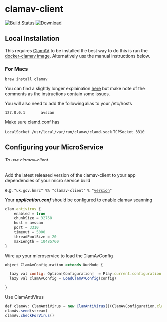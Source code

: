 
# clamav-client

[![Build Status](https://travis-ci.org/hmrc/clamav-client.svg?branch=master)](https://travis-ci.org/hmrc/clamav-client) [ ![Download](https://api.bintray.com/packages/hmrc/releases/clamav-client/images/download.svg) ](https://bintray.com/hmrc/releases/clamav-client/_latestVersion)

## Local Installation

This requires [ClamAV](http://www.clamav.net/) to be installed the best way to do this is run the [docker-clamav image](https://hub.docker.com/r/mkodockx/docker-clamav). Alternatively use the manual instructions below.

### For Macs

```brew install clamav```

You can find a slightly longer explaination [here](https://gist.github.com/zhurui1008/4fdc875e557014c3a34e) but make note of the comments as the instructions contain some issues.

You will also need to add the following alias to your /etc/hosts

```127.0.0.1       avscan```

Make sure clamd.conf has

```LocalSocket /usr/local/var/run/clamav/clamd.sock```
```TCPSocket 3310```

## Configuring your MicroService

###### To use clamav-client 
Add the latest released version of the clamav-client to your app dependencies of your micro service build



e.g. ```"uk.gov.hmrc" %% "clamav-client" % "```[```version```](https://bintray.com/hmrc/releases/clamav-client/_latestVersion)```"```

Your _**application.conf**_ should be configured to enable clamav scanning


```JavaScript
clam.antivirus {            
    enabled = true          
    chunkSize = 32768       
    host = avscan           
    port = 3310             
    timeout = 5000          
    threadPoolSize = 20     
    maxLength = 10485760    
}
```

Wire up your microservice to load the ClamAvConfig

```JavaScript
object ClamAvConfiguration extends RunMode {

  lazy val config: Option[Configuration]  = Play.current.configuration.getConfig(s"$env.clam.antivirus")
  lazy val clamAvConfig = LoadClamAvConfig(config)

}
```

Use ClamAntiVirus

```JavaScript
def clamAv: ClamAntiVirus = new ClamAntiVirus()(ClamAvConfiguration.clamAvConfig)
clamAv.send(stream)
clamAv.checkForVirus()
```
